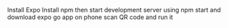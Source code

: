 Install Expo
Install npm
then start development server using npm start
and download expo go app on phone 
scan QR code and run it

